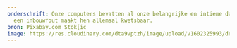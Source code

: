 ```yaml
---
onderschrift: Onze computers bevatten al onze belangrijke en intieme data. En
  een inbouwfout maakt hen allemaal kwetsbaar.
bron: Pixabay.com Stok[ic
image: https://res.cloudinary.com/dta9vptzh/image/upload/v1602325993/dennisStassen/dennis_voor_de_klas.jpg
---
```

